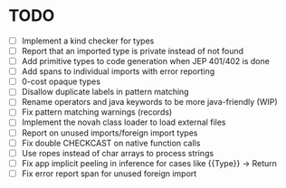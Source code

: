 # TODO

- [ ] Implement a kind checker for types
- [ ] Report that an imported type is private instead of not found
- [ ] Add primitive types to code generation when JEP 401/402 is done
- [ ] Add spans to individual imports with error reporting
- [ ] 0-cost opaque types
- [ ] Disallow duplicate labels in pattern matching
- [ ] Rename operators and java keywords to be more java-friendly (WIP)
- [ ] Fix pattern matching warnings (records)
- [ ] Implement the novah class loader to load external files
- [ ] Report on unused imports/foreign import types
- [ ] Fix double CHECKCAST on native function calls
- [ ] Use ropes instead of char arrays to process strings
- [ ] Fix app implicit peeling in inference for cases like {{Type}} -> Return
- [ ] Fix error report span for unused foreign import